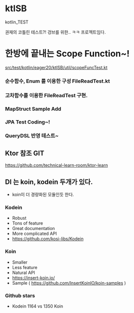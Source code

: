 # ktlSB
kotlin_TEST

권재의 코틀린 테스트?!
겅브를 위한.. ㅋㅋ 프로젝트임다.


# 한방에 끝내는 Scope Function~!
[src/test/kotlin/eager20/ktlSB/util/scopeFuncTest.kt](https://github.com/eager20/ktlSB/blob/193ff823f59f2da980dcb547c10146828b4d01ce/src/test/kotlin/eager20/ktlSB/util/scopeFuncTest.kt)


### 순수함수, Enum 를 이용한 구성 FileReadTest.kt

### 고차함수를 이용한 FileReadTest 구현.

### MapStruct Sample Add

### JPA Test Coding~!

### QueryDSL 반영 테스트~

## Ktor 참조 GIT
https://github.com/technical-learn-room/ktor-learn

## DI 는 koin, kodein 두개가 있다.
- koin이 더 경량화된 모듈인듯 한다.
### Kodein
- Robust
- Tons of feature
- Great documentation
- More complicated API
- https://github.com/kosi-libs/Kodein

### Koin
- Smaller
- Less feature
- Natural API
- https://insert-koin.io/
- Sample ( https://github.com/InsertKoinIO/koin-samples )

### Github stars 
- Kodein 1164 vs 1350 Koin


